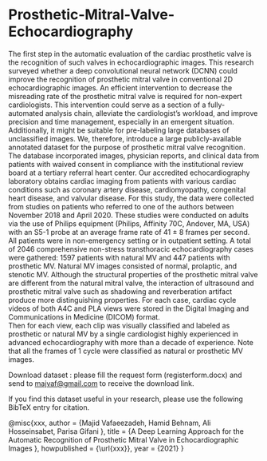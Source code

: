 # Prosthetic-Mitral-Valve-Echocardiography

The first step in the automatic evaluation of the cardiac prosthetic valve is the recognition of such valves in echocardiographic images. This research surveyed whether a deep convolutional neural network (DCNN) could improve the recognition of prosthetic mitral valve in conventional 2D echocardiographic images. An efficient intervention to decrease the misreading rate of the prosthetic mitral valve is required for non-expert cardiologists. This intervention could serve as a section of a fully-automated analysis chain, alleviate the cardiologist’s workload, and improve precision and time management, especially in an emergent situation. Additionally, it might be suitable for pre-labeling large databases of unclassified images. We, therefore, introduce a large publicly-available annotated dataset for the purpose of prosthetic mitral valve recognition.
The database incorporated images, physician reports, and clinical data from patients with waived consent in compliance with the institutional review board at a tertiary referral heart center. Our accredited echocardiography laboratory obtains cardiac imaging from patients with various cardiac conditions such as coronary artery disease, cardiomyopathy, congenital heart disease, and valvular disease. For this study, the data were collected from studies on patients who referred to one of the authors between November 2018 and April 2020. These studies were conducted on adults via the use of Philips equipment (Philips, Affinity 70C, Andover, MA, USA) with an S5-1 probe at an average frame rate of 41 ± 8 frames per second. All patients were in non-emergency setting or in outpatient setting.
A total of 2046 comprehensive non-stress transthoracic echocardiography cases were gathered: 1597 patients with natural MV and 447 patients with prosthetic MV. Natural MV images consisted of normal, prolaptic, and stenotic MV. Although the structural properties of the prosthetic mitral valve are different from the natural mitral valve, the interaction of ultrasound and prosthetic mitral valve such as shadowing and reverberation artifact produce more distinguishing properties.
For each case, cardiac cycle videos of both A4C and PLA views were stored in the Digital Imaging and Communications in Medicine (DICOM) format.  
Then for each view, each clip was visually classified and labeled as prosthetic or natural MV by a single cardiologist highly experienced in advanced echocardiography with more than a decade of experience. Note that all the frames of 1 cycle were classified as natural or prosthetic MV images. 

Download dataset : please fill the request form (registerform.docx) and send to majvaf@gmail.com to receive the download link.




If you find this dataset useful in your research, please use the following BibTeX entry for citation.

@misc{xxx,
  author =       {Majid Vafaeezadeh, Hamid Behnam, Ali Hosseinsabet, Parisa Gifani },
  title =        {A Deep Learning Approach for the Automatic Recognition of Prosthetic Mitral Valve in Echocardiographic Images },
  howpublished = {\url{xxx}},
  year =         {2021}
}

